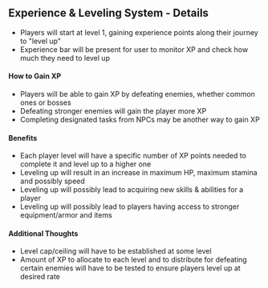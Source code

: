 ## Experience & Leveling System - Details
- Players will start at level 1, gaining experience points along their journey to "level up"
- Experience bar will be present for user to monitor XP and check how much they need to level up

#### How to Gain XP
- Players will be able to gain XP by defeating enemies, whether common ones or bosses
- Defeating stronger enemies will gain the player more XP
- Completing designated tasks from NPCs may be another way to gain XP

#### Benefits
- Each player level will have a specific number of XP points needed to complete it and level up to a higher one
- Leveling up will result in an increase in maximum HP, maximum stamina and possibly speed
- Leveling up will possibly lead to acquiring new skills & abilities for a player
- Leveling up will possibly lead to players having access to stronger equipment/armor and items 

#### Additional Thoughts
- Level cap/ceiling will have to be established at some level
- Amount of XP to allocate to each level and to distribute for defeating certain enemies will have to be tested to ensure players level up at desired rate
